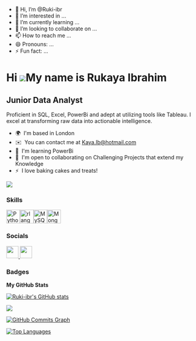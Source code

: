 - 👋 Hi, I’m @Ruki-ibr
- 👀 I’m interested in ...
- 🌱 I’m currently learning ...
- 💞️ I’m looking to collaborate on ...
- 📫 How to reach me ...
- 😄 Pronouns: ...
- ⚡ Fun fact: ...

<!---
Ruki-ibr/Ruki-ibr is a ✨ special ✨ repository because its `README.md` (this file) appears on your GitHub profile.
You can click the Preview link to take a look at your changes.
--->
Hi ![](https://user-images.githubusercontent.com/18350557/176309783-0785949b-9127-417c-8b55-ab5a4333674e.gif)My name is Rukaya Ibrahim
======================================================================================================================================

Junior Data Analyst
-------------------

Proficient in SQL, Excel, PowerBi and adept at utilizing tools like Tableau. I excel at transforming raw data into actionable intelligence.

* 🌍  I'm based in London
* ✉️  You can contact me at [Kaya.Ib@hotmail.com](mailto:Kaya.Ib@hotmail.com)
* 🧠  I'm learning PowerBi
* 🤝  I'm open to collaborating on Challenging Projects that extend my Knowledge
* ⚡  I love baking cakes and treats!

<a href="https://www.github.com/Ruki-ibr" target="_blank" rel="noreferrer"><img
src="https://img.shields.io/github/followers/Ruki-ibr?logo=github&style=for-the-badge&color=ec4899&labelColor=000000" /></a>

### Skills


<p align="left">
<a href="https://www.python.org/" target="_blank" rel="noreferrer"><img src="https://raw.githubusercontent.com/danielcranney/readme-generator/main/public/icons/skills/python-colored.svg" width="36" height="36" alt="Python" /></a><a href="https://www.r-project.org/" target="_blank" rel="noreferrer"><img src="https://raw.githubusercontent.com/danielcranney/readme-generator/main/public/icons/skills/rlang-colored.svg" width="36" height="36" alt="rlang" /></a><a href="https://www.mysql.com/" target="_blank" rel="noreferrer"><img src="https://raw.githubusercontent.com/danielcranney/readme-generator/main/public/icons/skills/mysql-colored.svg" width="36" height="36" alt="MySQL" /></a><a href="https://www.mongodb.com/" target="_blank" rel="noreferrer"><img src="https://raw.githubusercontent.com/danielcranney/readme-generator/main/public/icons/skills/mongodb-colored.svg" width="36" height="36" alt="MongoDB" /></a>
</p>


### Socials

<p align="left"> <a href="https://www.github.com/Ruki-ibr" target="_blank" rel="noreferrer"> <picture> <source media="(prefers-color-scheme: dark)" srcset="https://raw.githubusercontent.com/danielcranney/readme-generator/main/public/icons/socials/github-dark.svg" /> <source media="(prefers-color-scheme: light)" srcset="https://raw.githubusercontent.com/danielcranney/readme-generator/main/public/icons/socials/github.svg" /> <img src="https://raw.githubusercontent.com/danielcranney/readme-generator/main/public/icons/socials/github.svg" width="32" height="32" /> </picture> </a> <a href="https://www.linkedin.com/in/ruki-ibrahim" target="_blank" rel="noreferrer"> <picture> <source media="(prefers-color-scheme: dark)" srcset="https://raw.githubusercontent.com/danielcranney/readme-generator/main/public/icons/socials/linkedin-dark.svg" /> <source media="(prefers-color-scheme: light)" srcset="https://raw.githubusercontent.com/danielcranney/readme-generator/main/public/icons/socials/linkedin.svg" /> <img src="https://raw.githubusercontent.com/danielcranney/readme-generator/main/public/icons/socials/linkedin.svg" width="32" height="32" /> </picture> </a></p>

### Badges

<b>My GitHub Stats</b>

<a href="http://www.github.com/Ruki-ibr"><img src="https://github-readme-stats.vercel.app/api?username=Ruki-ibr&show_icons=true&hide=&count_private=true&title_color=0891b2&text_color=ec4899&icon_color=ec4899&bg_color=000000&hide_border=true&show_icons=true" alt="Ruki-ibr's GitHub stats" /></a>

<a href="http://www.github.com/Ruki-ibr"><img src="https://github-readme-streak-stats.herokuapp.com/?user=Ruki-ibr&stroke=ec4899&background=000000&ring=0891b2&fire=0891b2&currStreakNum=ec4899&currStreakLabel=0891b2&sideNums=ec4899&sideLabels=ec4899&dates=ec4899&hide_border=true" /></a>

<a href="http://www.github.com/Ruki-ibr"><img src="https://github-readme-activity-graph.cyclic.app/graph?username=Ruki-ibr&bg_color=000000&color=ec4899&line=ec4899&point=ec4899&area_color=000000&area=true&hide_border=true&custom_title=GitHub%20Commits%20Graph" alt="GitHub Commits Graph" /></a>

<a href="https://github.com/Ruki-ibr" align="left"><img src="https://github-readme-stats.vercel.app/api/top-langs/?username=Ruki-ibr&langs_count=10&title_color=0891b2&text_color=ec4899&icon_color=ec4899&bg_color=000000&hide_border=true&locale=en&custom_title=Top%20%Languages" alt="Top Languages" /></a>
